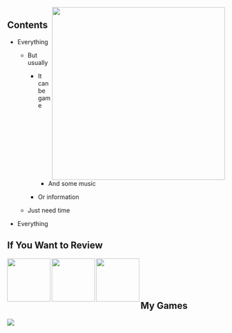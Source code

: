 <img src="https://www.sleepinggiantmedia.co.uk/wp-content/uploads/bored-time-Sticker-by-Anthony-Antonellis-downsized_large.gif" align="right" height="400">

## Contents
- Everything

  - But usually
    - It can be game
    
      - And some music
     - Or information
   - Just need time
  
 - Everything
## If You Want to Review
[<img align="left"  src="https://upload.wikimedia.org/wikipedia/commons/c/c4/Unity_2021.svg" width="100" height="100" />](https://learn.unity.com/u/5ef45eccedbc2a001fb1037f?tab=profile)
[<img align="left"  src="https://klmcgregor.com/tools/unrealengine.svg" width="100" height="100" />](dsads)
[<img align="left"  src="https://upload.wikimedia.org/wikipedia/commons/2/26/Spotify_logo_with_text.svg" width="100" height="100" />](https://open.spotify.com/user/a2pfvx7mktdo942m2xcdxs5l1?si=3f57fac6eb1d4642)
<br/>
<br/>
<br/>
<br/>
## My Games
![](https://play.google.com/store/apps/details?id=com.Watourglass.VolantClown&gl)
